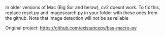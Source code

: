 In older versions of Mac (Big Sur and below), cv2 doesnt work. To fix this, replace reset.py and imagesearch.py in your folder with these ones from the github.  Note that image detection will not be as reliable

Original project: https://github.com/existancepy/bss-macro-py

